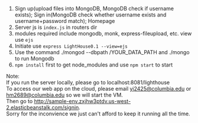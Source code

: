 1. Sign up(upload files into MongoDB, MongoDB check if username exists); 
   Sign in(MongoDB check whether username exists and username+password match);
   Homepage
2. Server js is `index.js` in routers dir
3. modules required include mongodb, monk, express-fileupload, etc. view use `ejs`
4. Initiate use `express LightHouse0.1 --view=ejs`
5. Use the command ./mongod --dbpath /YOUR_DATA_PATH and ./mongo to run Mongodb
6. `npm install` first to get node_modules and use `npm start` to start  

Note:  
If you run the server locally, please go to localhost:8081/lighthouse  
To access our web app on the cloud, please email yj2425@columbia.edu or hm2689@columbia.edu so we will start the VM.  
Then go to http://sample-env.zxjhw3ptdv.us-west-2.elasticbeanstalk.com/signin.  
Sorry for the inconvience we just can't afford to keep it running all the time.
